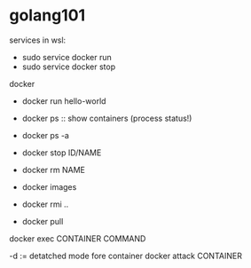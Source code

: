 # golang101

services in wsl:
- sudo service docker run
- sudo service docker stop


docker
- docker run hello-world
- docker ps  ::  show containers (process status!)
- docker ps -a
- docker stop ID/NAME

- docker rm NAME

- docker images
- docker rmi ..
 
- docker pull

docker exec CONTAINER COMMAND

-d := detatched mode fore container
docker attack CONTAINER